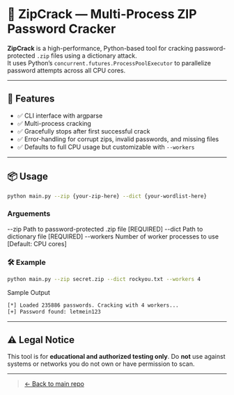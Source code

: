 # 🔐 ZipCrack — Multi-Process ZIP Password Cracker

**ZipCrack** is a high-performance, Python-based tool for cracking password-protected `.zip` files using a dictionary attack.  
It uses Python’s `concurrent.futures.ProcessPoolExecutor` to parallelize password attempts across all CPU cores.

---

## 🚀 Features

- ✅ CLI interface with argparse
- ✅ Multi-process cracking
- ✅ Gracefully stops after first successful crack
- ✅ Error-handling for corrupt zips, invalid passwords, and missing files
- ✅ Defaults to full CPU usage but customizable with `--workers`

---

## 📦 Usage

```bash
python main.py --zip {your-zip-here} --dict {your-wordlist-here}
```
### Arguements

  --zip       Path to password-protected .zip file  [REQUIRED]
  --dict      Path to dictionary file                [REQUIRED]
  --workers   Number of worker processes to use      [Default: CPU cores]

### 🛠 Example

```bash
python main.py --zip secret.zip --dict rockyou.txt --workers 4
```

Sample Output

``` bash
[*] Loaded 235886 passwords. Cracking with 4 workers...
[+] Password found: letmein123
```
---

## ⚠️ Legal Notice

This tool is for **educational and authorized testing only**. Do **not** use against systems or networks you do not own or have permission to scan.

---

> [← Back to main repo](../README.md)  